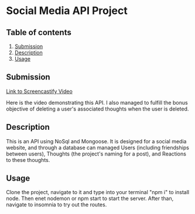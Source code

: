 # Social Media API Project

  ## Table of contents
  1. [Submission](#submission)
  2. [Description](#description)
  3. [Usage](#usage)

  ## Submission
  [Link to Screencastify Video](https://watch.screencastify.com/v/kr7cjiJDIWzZwiEJavxD)

  Here is the video demonstrating this API. I also managed to fulfill the bonus objective of deleting a user's associated thoughts when the user is deleted.

  ## Description
  This is an API using NoSql and Mongoose. It is designed for a social media website, and through a database can managed Users (including friendships between users), Thoughts (the project's naming for a post), and Reactions to these thoughts.
 
  ## Usage
  Clone the project, navigate to it and type into your terminal "npm i" to install node. Then enet nodemon or npm start to start the server. After than, navigate to insomnia to try out the routes.